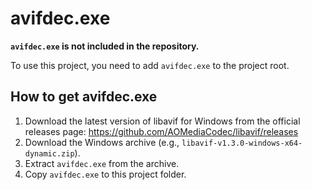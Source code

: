 # avifdec.exe

**`avifdec.exe` is not included in the repository.**

To use this project, you need to add `avifdec.exe` to the project root.

## How to get avifdec.exe

1. Download the latest version of libavif for Windows from the official releases page:
   <https://github.com/AOMediaCodec/libavif/releases>
2. Download the Windows archive (e.g., `libavif-v1.3.0-windows-x64-dynamic.zip`).
3. Extract `avifdec.exe` from the archive.
4. Copy `avifdec.exe` to this project folder.
